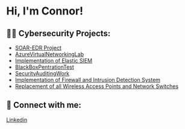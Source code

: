 <h1>Hi, I'm Connor! </h1>

<h2>👨‍💻 Cybersecurity Projects:</h2>

  - [SOAR-EDR Project](https://github.com/cjb1821/SOAR-EDR-Project)
  - [AzureVirtualNetworkingLab](https://github.com/cjb1821/AzureVirtualNetworkingLab)
  - [Implementation of Elastic SIEM](https://github.com/cjb1821/Elastic-SIEM)
  - [BlackBoxPentrationTest](https://github.com/cjb1821/BlackBoxPentrationTest)
  - [SecurityAuditingWork](https://github.com/cjb1821/BlackBoxPentrationTest)
  - [Implementation of Firewall and Intrusion Detection System](https://github.com/cjb1821/Firewall-IDS)
  - [Replacement of all Wireless Access Points and Network Switches](https://github.com/cjb1821/WAPS-Network-Switches)
  


<h2> 🤳 Connect with me:</h2>

[Linkedin](https://www.linkedin.com/in/connor-bressler-004036233/)




